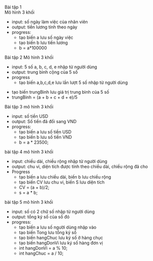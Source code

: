  Bài tập 1 
<br> Mô hình 3 khối
- input: số ngày làm việc của nhân viên
- output: tiền lương tính theo ngày
- progress: 
     + tạo biến a lưu số ngày việc
     + tạo biến b lưu tiền lương
     + b = a*100000

 Bài tập 2
 Mô hình 3 khối
 - input: 5 số a, b, c, d, e nhập từ người dùng
 - output: trung bình cộng của 5 số
 - progress
      + tạo biến a,b,c,d,e lưu lần lượt 5 số nhập từ người dùng
 + tạo biến trungBinh lưu giá trị trung bình của 5 số
 + trungBinh = (a + b + c + d + e)/5

 Bài tập 3
 mô hình 3 khối
 - input: số tiền USD
 - output: Số tiền đã đổi sang VND
 - progress:
     + tạo biến a lưu số tiền USD
     + tạo biến b lưu số tiền VND
     + b = a * 23500;

 bài tập 4 
 mô hình 3 khối
 - input: chiều dài, chiều rộng nhập từ người dùng
 - output: chu vi, diện tích được tính theo chiều dài, chiều rộng đã cho
 - Progress
     + tạo biến a lưu chiều dài, biến b lưu chiều rộng
     + tạo biến CV lưu chu vi, biến S lưu diện tích
     + CV = (a + b)/2;
     + s = a * b;

 bài tập 5
 mô hình 3 khối
 - input: số có 2 chữ số nhập từ người dùng
 - output: tổng ký số của số đó
 - progress: 
     + tạo biến a lưu số người dùng nhập vào
     + tạo biến Tong lưu tổng ký số
     + tạo biến hangChuc lưu ký số ở hàng chục
     + tạo biến hangDonVi lưu ký số hàng đơn vị
     + int hangDonVi = a % 10;
     + int hangChuc = a / 10;
